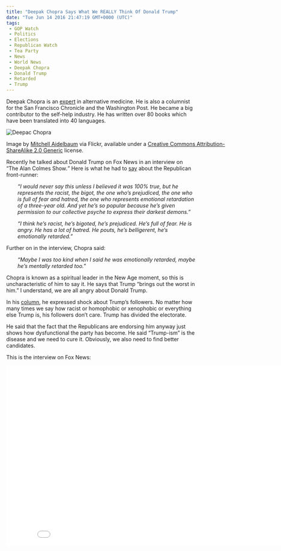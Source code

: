 ```yaml
---
title: "Deepak Chopra Says What We REALLY Think Of Donald Trump"
date: "Tue Jun 14 2016 21:47:19 GMT+0000 (UTC)"
tags: 
 - GOP Watch
 - Politics
 - Elections
 - Republican Watch
 - Tea Party
 - News
 - World News
 - Deepak Chopra
 - Donald Trump
 - Retarded
 - Trump
---
```

<p><!-- Quick Adsense WordPress Plugin: http://quicksense.net/ --></p><p>Deepak Chopra is an <a href="http://www.biography.com/people/deepak-chopra-9542257#the-celebrity-doctor" onclick="__gaTracker(&apos;send&apos;, &apos;event&apos;, &apos;outbound-article&apos;, &apos;http://www.biography.com/people/deepak-chopra-9542257#the-celebrity-doctor&apos;, &apos;expert&apos;);" target="_blank">expert</a> in alternative medicine. He is also a columnist for the&#xA0;San Francisco Chronicle&#xA0;and the&#xA0;Washington Post<em>.&#xA0;</em>He became a big contributor to the self-help industry. He has written over 80 books which have been translated into 40 languages.</p><div id="attachment_137193" style="width: 650px" class="wp-caption aligncenter"><img class="wp-image-137193 size-full" src="//i0.wp.com/cdn.liberalamerica.org/wp-content/uploads/2016/06/297693420_24a23bac4d_z.jpg?resize=640%2C426" alt="Deepac Chopra" srcset="//i0.wp.com/cdn.liberalamerica.org/wp-content/uploads/2016/06/297693420_24a23bac4d_z.jpg?resize=640%2C426 640w, //i0.wp.com/cdn.liberalamerica.org/wp-content/uploads/2016/06/297693420_24a23bac4d_z.jpg?resize=640%2C426 64w, //i0.wp.com/cdn.liberalamerica.org/wp-content/uploads/2016/06/297693420_24a23bac4d_z.jpg?resize=640%2C426 350w, //i0.wp.com/cdn.liberalamerica.org/wp-content/uploads/2016/06/297693420_24a23bac4d_z.jpg?resize=640%2C426 600w, //i0.wp.com/cdn.liberalamerica.org/wp-content/uploads/2016/06/297693420_24a23bac4d_z.jpg?resize=640%2C426 150w" sizes="(max-width: 640px) 100vw, 640px" data-recalc-dims="1">
<p class="wp-caption-text">Image by <a href="https://www.flickr.com/photos/maidelba/297693420/in/photolist-siKTb-8ZYb5H-dPgret-dPn5Zw-shvnWV-sAknor-rbTsHt-qJKZy8-qD18mw-zwM1Kj-zbj6mA-oeF2Au-BroV3U-qPvbC2-FjUfTU-G8fiUC-qKuSuN-HjLbYG-rGhRG-2Upa9m-yh78cK-jjwNRg-rjR9Gv-s3aSMk-rGgmv-FyCzGC-8Nnvsh-h1yKRt-hn5Xtu-auRBTd-rGggy-rGgcq-rGgjE-rCQ7t-rGgvp-rGgy3-rGgth-rGgqS-rGgiX-fEe4Rw-7YHfxW-9VcF9g-697D1z-rGgoX-rGgeD-54p9zv-4LoX2c-4Ltauj-5FxZSW-4RdPJQ" onclick="__gaTracker(&apos;send&apos;, &apos;event&apos;, &apos;outbound-article&apos;, &apos;https://www.flickr.com/photos/maidelba/297693420/in/photolist-siKTb-8ZYb5H-dPgret-dPn5Zw-shvnWV-sAknor-rbTsHt-qJKZy8-qD18mw-zwM1Kj-zbj6mA-oeF2Au-BroV3U-qPvbC2-FjUfTU-G8fiUC-qKuSuN-HjLbYG-rGhRG-2Upa9m-yh78cK-jjwNRg-rjR9Gv-s3aSMk-rGgmv-FyCzGC-8Nnvsh-h1yKRt-hn5Xtu-auRBTd-rGggy-rGgcq-rGgjE-rCQ7t-rGgvp-rGgy3-rGgth-rGgqS-rGgiX-fEe4Rw-7YHfxW-9VcF9g-697D1z-rGgoX-rGgeD-54p9zv-4LoX2c-4Ltauj-5FxZSW-4RdPJQ&apos;, &apos;Mitchell Aidelbaum&apos;);">Mitchell Aidelbaum</a> via Flickr, available under a <a href="https://creativecommons.org/licenses/by/2.0/" onclick="__gaTracker(&apos;send&apos;, &apos;event&apos;, &apos;outbound-article&apos;, &apos;https://creativecommons.org/licenses/by/2.0/&apos;, &apos;Creative Commons Attribution-ShareAlike 2.0 Generic&apos;);">Creative Commons Attribution-ShareAlike 2.0 Generic</a> license.</p>
</div><p>Recently he talked about Donald Trump on Fox News in an interview on &#x201C;The Alan Colmes Show<em>.&#x201D;</em> Here is what he had to <a href="http://usajournalist.com/republicans/deepak-chopra-donald-trump-is-emotionally-retarded-maybe-mentally-retarded/" onclick="__gaTracker(&apos;send&apos;, &apos;event&apos;, &apos;outbound-article&apos;, &apos;http://usajournalist.com/republicans/deepak-chopra-donald-trump-is-emotionally-retarded-maybe-mentally-retarded/&apos;, &apos;say&apos;);" target="_blank">say</a> about the Republican front-runner:</p><p style="padding-left: 30px;"><em>&#x201C;I would never say this unless I believed it was 100% true, but he represents the racist, the bigot, the one who&#x2019;s prejudiced, the one who is full of fear and hatred, the one who represents emotional retardation of a three-year old. And yet he&#x2019;s so popular because he&#x2019;s given permission to our collective psyche to express their darkest demons.&#x201D;&#xA0;</em></p><p style="padding-left: 30px;"><em>&#x201C;I think he&#x2019;s racist, he&#x2019;s bigoted, he&#x2019;s prejudiced. He&#x2019;s full of fear. He is angry. He has a lot of hatred. He pouts, he&#x2019;s belligerent, he&#x2019;s emotionally retarded.&#x201D;</em></p><p>Further on in the interview, Chopra said:</p><p style="padding-left: 30px;"><em>&#x201C;Maybe I was too kind when I said he was emotionally retarded, maybe he&#x2019;s mentally retarded too.&#x201D;</em></p><p>Chopra is known as a spiritual leader in the New Age moment, so this is uncharacteristic of him to say it. He says that Trump &#x201C;brings out the worst in him.&#x201D; I understand, we are all angry about Donald Trump.</p><p><!-- Quick Adsense WordPress Plugin: http://quicksense.net/ --></p><p>In his <a href="https://www.deepakchopra.com/blog/article/5610" onclick="__gaTracker(&apos;send&apos;, &apos;event&apos;, &apos;outbound-article&apos;, &apos;https://www.deepakchopra.com/blog/article/5610&apos;, &apos;column&apos;);" target="_blank">column</a>, he expressed shock about Trump&#x2019;s followers. No matter how many times we say how racist or homophobic or xenophobic or everything else Trump is, his followers don&#x2019;t care. Trump has divided the electorate.</p><p>He said that the fact that the Republicans are endorsing him anyway just shows how dysfunctional the party has become. He said &#x201C;Trump-ism&#x201D; is the disease and we need to cure it. Obviously, we also need to find better candidates.</p><p>This is the interview on Fox News:</p><p><iframe width="853" height="480" src="//www.youtube.com/embed/4L_EsA5C0Tg" frameborder="0" allowfullscreen></iframe></p><div style="font-size:0px;height:0px;line-height:0px;margin:0;padding:0;clear:both"></div>